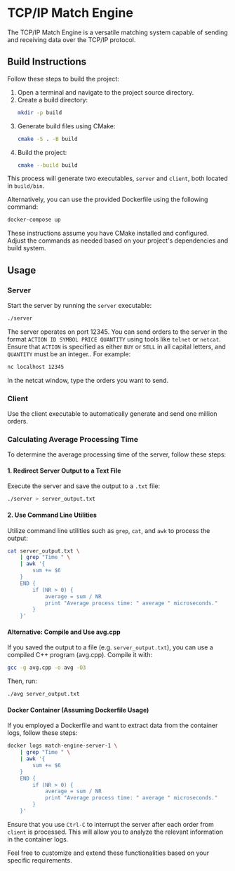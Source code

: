 # TCP/IP Match Engine

The TCP/IP Match Engine is a versatile matching system capable of sending and receiving data over the TCP/IP protocol.

## Build Instructions

Follow these steps to build the project:

1. Open a terminal and navigate to the project source directory.
2. Create a build directory:
    ```bash
    mkdir -p build
    ```
3. Generate build files using CMake:
    ```bash
    cmake -S . -B build
    ```
4. Build the project:
    ```bash
    cmake --build build
    ```

This process will generate two executables, `server` and `client`, both located in `build/bin`.

Alternatively, you can use the provided Dockerfile using the following command:

```bash
docker-compose up
```

These instructions assume you have CMake installed and configured. Adjust the commands as needed based on your project's dependencies and build system.

## Usage

### Server

Start the server by running the `server` executable:

```bash
./server
```

The server operates on port 12345. You can send orders to the server in the format `ACTION ID SYMBOL PRICE QUANTITY` using tools like `telnet` or `netcat`. Ensure that `ACTION` is specified as either `BUY` or `SELL` in all capital letters, and `QUANTITY` must be an integer.. For example:

```bash
nc localhost 12345
```

In the netcat window, type the orders you want to send.

### Client
Use the client executable to automatically generate and send one million orders.

### Calculating Average Processing Time
To determine the average processing time of the server, follow these steps:

#### 1. Redirect Server Output to a Text File
Execute the server and save the output to a `.txt` file:
```bash
./server > server_output.txt
```
#### 2. Use Command Line Utilities
Utilize command line utilities such as `grep`, `cat`, and `awk` to process the output:

```bash
cat server_output.txt \
    | grep "Time " \
    | awk '{
        sum += $6
    } 
    END {
        if (NR > 0) {
            average = sum / NR
            print "Average process time: " average " microseconds."
        }
    }'
```

#### Alternative: Compile and Use avg.cpp
If you saved the output to a file (e.g. `server_output.txt`), you can use a compiled C++ program (avg.cpp). Compile it with:

```bash
gcc -g avg.cpp -o avg -O3
```

Then, run:

```bash
./avg server_output.txt
```

#### Docker Container (Assuming Dockerfile Usage)
If you employed a Dockerfile and want to extract data from the container logs, follow these steps:

```bash
docker logs match-engine-server-1 \
    | grep "Time " \
    | awk '{
        sum += $6
    } 
    END {
        if (NR > 0) {
            average = sum / NR
            print "Average process time: " average " microseconds."
        }
    }'
```

Ensure that you use `Ctrl-C` to interrupt the server after each order from `client` is processed. This will allow you to analyze the relevant information in the container logs.

Feel free to customize and extend these functionalities based on your specific requirements.
